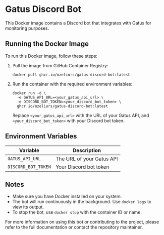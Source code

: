 # Gatus Discord Bot

This Docker image contains a Discord bot that integrates with Gatus for monitoring purposes.

## Running the Docker Image

To run this Docker image, follow these steps:

1. Pull the image from GitHub Container Registry:
   ```
   docker pull ghcr.io/ozeliurs/gatus-discord-bot:latest
   ```

2. Run the container with the required environment variables:
   ```
   docker run -d \
     -e GATUS_API_URL=<your_gatus_api_url> \
     -e DISCORD_BOT_TOKEN=<your_discord_bot_token> \
     ghcr.io/ozeliurs/gatus-discord-bot:latest
   ```

   Replace `<your_gatus_api_url>` with the URL of your Gatus API, and `<your_discord_bot_token>` with your Discord bot token.

## Environment Variables

| Variable | Description |
|----------|-------------|
| `GATUS_API_URL` | The URL of your Gatus API |
| `DISCORD_BOT_TOKEN` | Your Discord bot token |

## Notes

- Make sure you have Docker installed on your system.
- The bot will run continuously in the background. Use `docker logs` to view its output.
- To stop the bot, use `docker stop` with the container ID or name.

For more information on using this bot or contributing to the project, please refer to the full documentation or contact the repository maintainer.
